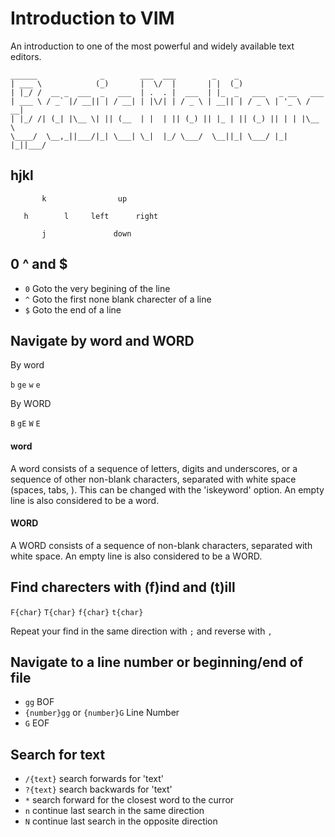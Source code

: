 # Introduction to VIM

An introduction to one of the most powerful and widely available text editors.



```
______              _        ___  ___        _    _                    
| ___ \            (_)       |  \/  |       | |  (_)                   
| |_/ /  __ _  ___  _   ___  | .  . |  ___  | |_  _   ___   _ __   ___ 
| ___ \ / _` |/ __|| | / __| | |\/| | / _ \ | __|| | / _ \ | '_ \ / __|
| |_/ /| (_| |\__ \| || (__  | |  | || (_) || |_ | || (_) || | | |\__ \
\____/  \__,_||___/|_| \___| \_|  |_/ \___/  \__||_| \___/ |_| |_||___/
```                                                                       

## hjkl


```
       k                up
                                                                                 
   h        l     left      right
                                                           
       j               down
```

## 0 ^ and $

* ```0``` Goto the very begining of the line
* ```^``` Goto the first none blank charecter of a line
* ```$``` Goto the end of a line

## Navigate by word and WORD

By word

```b``` ```ge``` ```w``` ```e```

By WORD

```B``` ```gE``` ```W``` ```E```

#### word

A word consists of a sequence of letters, digits and underscores, or a
sequence of other non-blank characters, separated with white space (spaces,
tabs, <EOL>).  This can be changed with the 'iskeyword' option.  An empty line
is also considered to be a word.

#### WORD

A WORD consists of a sequence of non-blank characters, separated with white
space.  An empty line is also considered to be a WORD.

## Find charecters with (f)ind and (t)ill

```F{char}``` ```T{char}``` ```f{char}``` ```t{char}```

Repeat your find in the same direction with ```;``` and reverse with ```,```

## Navigate to a line number or beginning/end of file

* ```gg``` BOF
* ```{number}gg``` or ```{number}G``` Line Number
* ```G``` EOF

## Search for text

* ```/{text}``` search forwards for 'text'
* ```?{text}``` search backwards for 'text'
* ```*``` search forward for the closest word to the curror
* ```n``` continue last search in the same direction
* ```N``` continue last search in the opposite direction


